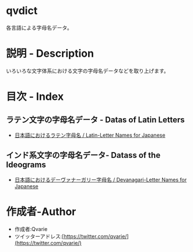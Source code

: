 # qvdict
各言語による字母名データ。

# 説明 - Description
いろいろな文字体系における文字の字母名データなどを取り上げます。

# 目次 - Index
## ラテン文字の字母名データ - Datas of Latin Letters
* [日本語におけるラテン字母名 / Latin-Letter Names for Japanese](https://github.com/qvarie/qvdict/blob/master/ja-txt_emojidic.txt)

## インド系文字の字母名データ- Datass of the Ideograms
* [日本語におけるデーヴァナーガリー字母名 / Devanagari-Letter Names for Japanese](https://github.com/qvarie/qvalphabet/blob/master/nagarialpha_jp.txt)

# 作成者-Author
* 作成者:Qvarie
* ツイッターアドレス:[https://twitter.com/qvarie/](https://twitter.com/qvarie/)

